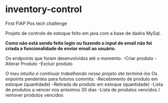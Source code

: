 # inventory-control
First FIAP Pos tech challenge

Projeto de controle de estoque feito em java com a base de dados MySql.

**Como não está sendo feito login ou fazendo o input de email não foi criada a funcionalidade de enviar email ao usuário.**

Os endpoints que foram desenvolvidos até o momento:
-Criar produto
-Alterar Produto
-Excluir produto

*O meu intuitio é continuar trabalhando nesse projeto até terminá-los*
Os enpoints pendentes para futuros commits:
-Recebimento de produto em estoque (quantidade)
-Retirada de produto em estoque (quantidade)
-Lista de produtos a vencer nos próximos 30 dias
-Lista de produtos vencidos / remover produtos vencidos
